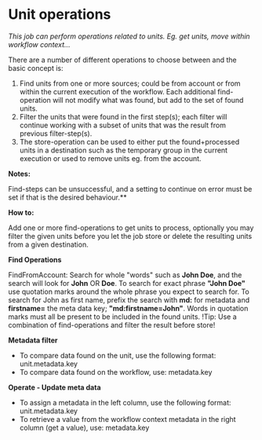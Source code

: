 # Unit operations #

*This job can perform operations related to units. Eg. get units, move within workflow context...*


There are a number of different operations to choose between and the basic concept is:  
1.  Find units from one or more sources; could be from account or from within the current execution of the workflow. Each additional find-operation will not modify what was found, but add to the set of found units.  
2. Filter the units that were found in the first step(s); each filter will continue working with a subset of units that was the result from previous filter-step(s).  
3. The store-operation can be used to either put the found+processed units in a destination such as the temporary group in the current execution or used to remove units eg. from the account.   



**Notes:**

Find-steps can be unsuccessful, and a setting to continue on error must be set if that is the desired behaviour.**

**How to:**

Add one or more find-operations to get units to process, optionally you may filter the given units before you let the job store or delete the resulting units from a given destination. 


**Find Operations**

FindFromAccount: Search for whole "words" such as **John Doe**, and the search will look for **John** OR **Doe**. To search for exact phrase **"John Doe"** use quotation marks around the whole phrase you expect to search for. To search for John as first name, prefix the search with **md:** for metadata and **firstname=** the meta data key; **"md:firstname=John"**. Words in quotation marks must all be present to be included in the found units. !Tip: Use a combination of find-operations and filter the result before store!

**Metadata filter**

* To compare data found on the unit, use the following format: unit.metadata.key
* To compare data found on the workflow, use: metadata.key

**Operate - Update meta data**

* To assign a metadata in the left column, use the following format: unit.metadata.key
* To retrieve a value from the workflow context metadata in the right column (get a value), use: metadata.key
